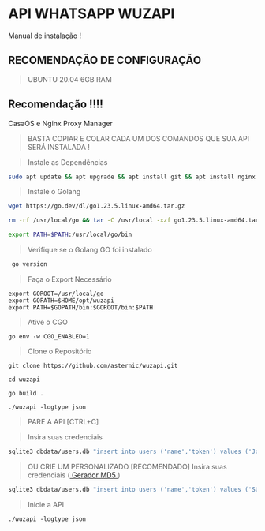 # API WHATSAPP WUZAPI
Manual de instalação !

## RECOMENDAÇÃO DE CONFIGURAÇÃO
> UBUNTU 20.04
> 6GB RAM

## Recomendação !!!!
CasaOS e Nginx Proxy Manager

> BASTA COPIAR E COLAR CADA UM DOS COMANDOS QUE SUA API SERÁ INSTALADA !

> Instale as Dependências
```bash
sudo apt update && apt upgrade && apt install git && apt install nginx && sudo apt-get install curl && sudo apt-get install gcc && sudo apt-get install sqlite3
```

> Instale o Golang

```bash
wget https://go.dev/dl/go1.23.5.linux-amd64.tar.gz
```

```bash
rm -rf /usr/local/go && tar -C /usr/local -xzf go1.23.5.linux-amd64.tar.gz
```

```bash
export PATH=$PATH:/usr/local/go/bin
```
> Verifique se o Golang GO foi instalado

```bash
 go version
```

> Faça o Export Necessário 
```
export GOROOT=/usr/local/go
export GOPATH=$HOME/opt/wuzapi
export PATH=$GOPATH/bin:$GOROOT/bin:$PATH
```

> Ative o CGO
```
go env -w CGO_ENABLED=1
```

> Clone o Repositório
```
git clone https://github.com/asternic/wuzapi.git
```
```
cd wuzapi
```
```
go build .
```
```
./wuzapi -logtype json
```
> PARE A API [CTRL+C]

> Insira suas credenciais

```bash
sqlite3 dbdata/users.db "insert into users ('name','token') values ('John','1234ABCD')" 
```

> OU CRIE UM PERSONALIZADO [RECOMENDADO]
> Insira suas credenciais (<a href="https://www.md5hashgenerator.com" target="_blank"> Gerador MD5 </a>)
```bash
sqlite3 dbdata/users.db "insert into users ('name','token') values ('SUA EMPRESA','YOUR_TOKEN_USER_STRING')" 
```
> Inicie a API

```
./wuzapi -logtype json
```





